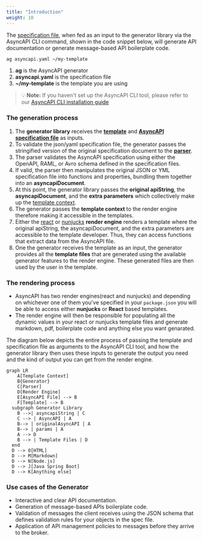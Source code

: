 ```yaml
---
title: "Introduction"
weight: 10
---
```

The [specification file](asyncapi-file.md), when fed as an input to the generator library via the AsyncAPI CLI command, shown in the code snippet below, will generate API documentation or generate message-based API boilerplate code.

```bash
ag asyncapi.yaml ~/my-template
```
1. **ag** is the AsyncAPI generator
2. **asyncapi.yaml** is the specification file
3. **~/my-template** is the template you are using

> :bulb: **Note:** 
If you haven't set up the AsyncAPI CLI tool, please refer to our [AsyncAPI CLI installation guide](installation.md)

### The generation process
1. The **generator library** receives the **[template](template.md)** and **[AsyncAPI specification file](asyncapi-file.md)** as inputs. 
2. To validate the json/yaml specification file, the generator passes the stringified version of the original specification document to the **[parser](parser.md)**. 
3. The parser validates the AsyncAPI specification using either the OpenAPI, RAML, or Avro schema defined in the specification files. 
4. If valid, the parser then manipulates the original JSON or YML specification file into functions and properties, bundling them together into an **asyncapiDocument**. 
5. At this point, the generator library passes the **original apiString**, the **asyncapiDocument**, and the **extra parameters** which collectively make up the [template context](asyncapi-context.md). 
6. The generator passes the **template context** to the render engine therefore making it accessible in the templates.
7. Either the [react](react-render-engine.md) or [nunjucks](nunjucks-render-engine.md) **render engine** renders a template where the original apiString, the asyncapiDocument, and the extra parameters are accessible to the template developer. Thus, they can access functions that extract data from the AsyncAPI file.
8. One the generator receives the template as an input, the generator provides all the **template files** that are generated using the available generator features to the render engine. These generated files are then used by the user in the template.

### The rendering process
- AsyncAPI has two render engines(react and nunjucks) and depending on whichever one of them you've specified in your `package.json` you will be able to access either **nunjucks** or **React** based templates.
- The render engine will then be responsible for populating all the dynamic values in your react or nunjucks template files and generate markdown, pdf, boilerplate code and anything else you want genarated.

The diagram below depicts the entire process of passing the template and specification file as arguments to the AsyncAPI CLI tool, and how the generator library then uses these inputs to generate the output you need and the kind of output you can get from the render engine.

``` mermaid
graph LR
    A[Template Context]
    B{Generator}
    C[Parser]
    D[Render Engine]
    E[AsyncAPI File] --> B
    F[Template] --> B
  subgraph Generator Library
    B -->| asyncapiString | C
    C --> | AsyncAPI | A
    B--> | originalAsyncAPI | A
    B--> | params | A
    A --> D
    B --> | Template Files | D
  end
  D --> O[HTML]
  D --> M[Markdown]
  D --> N[Node.js]
  D --> J[Java Spring Boot]
  D --> K[Anything else]
  ```
### Use cases of the Generator
- Interactive and clear API documentation.
- Generation of message-based APIs boilerplate code.
- Validation of messages the client receives using the JSON schema that defines validation rules for your objects in the spec file. 
- Application of API management policies to messages before they arrive to the broker.